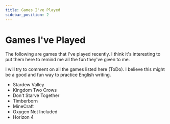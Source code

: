 ```yaml
---
title: Games I've Played
sidebar_position: 2
---
```


# Games I've Played

The following are games that I've played recently. I think it's interesting to put them here to remind me all the fun they've given to me.

I will try to comment on all the games listed here (ToDo). I believe this might be a good and fun way to practice English writing.

- Stardew Valley
- Kingdom Two Crows
- Don't Starve Together
- Timberborn
- MineCraft
- Oxygen Not Included
- Horizon 4